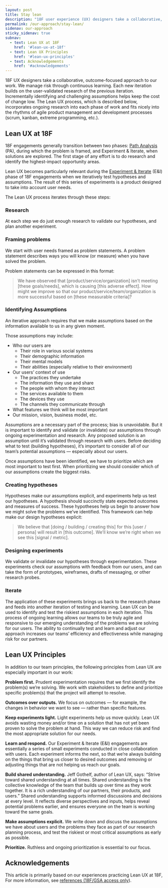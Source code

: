```yaml
---
layout: post
title: Stay lean
description: "18F user experience (UX) designers take a collaborative, incremental, and outcome-focused approach to our work."
permalink: /our-approach/stay-lean/
sidenav: our-approach
sticky_sidenav: true
subnav:
  - text: Lean UX at 18F
    href: '#lean-ux-at-18f'
  - text: Lean UX Principles
    href: '#lean-ux-principles'
  - text: Acknowledgements
    href: '#acknowledgements'
---
```


18F UX designers take a collaborative, outcome-focused approach to our work. We manage risk through continuous learning. Each new iteration builds on the user-validated research of the previous iteration.
Incrementally identifying and challenging assumptions helps keep the cost of change low. The Lean UX process, which is described below, incorporates ongoing research into each phase of work and fits nicely into the rhythms of agile product management and development processes (scrum, kanban, extreme programming, etc.).


## Lean UX at 18F

18F engagements generally transition between two phases: [Path Analysis](https://18f.gsa.gov/how-we-work/#path-analysis) (PA), during which the problem is framed, and Experiment & Iterate, when solutions are explored. The first stage of any effort is to do research and identify the highest-impact opportunity areas.

Lean UX becomes particularly relevant during the [Experiment & Iterate](https://18f.gsa.gov/how-we-work/#experiment--iterate) (E&I) phase of 18F engagements when we iteratively test hypotheses and assumptions. The result of this series of experiments is a product designed to take into account user needs.  

The Lean UX process iterates through these steps:

### Research

At each step we do just enough research to validate our hypotheses, and plan another experiment.

### Framing problems

We start with user needs framed as problem statements. A problem statement describes ways you will know (or measure) when you have solved the problem.

Problem statements can be expressed in this format:

> We have observed that [product/service/organization] isn’t meeting [these goals/needs], which is causing [this adverse effect]. How might we improve so that our product/service/team/organization is more successful based on [these measurable criteria]?


### Identifying Assumptions

An iterative approach requires that we make assumptions based on the information available to us in any given moment.

Those assumptions may include:
- Who our users are
  - Their role in various social systems
  - Their demographic information
  - Their mental models
  - Their abilities (especially relative to their environment)
- Our users’ context of use
  - The practices they undertake
  - The information they use and share
  - The people with whom they interact
  - The services available to them
  - The devices they use
  - The channels they communicate through
- What features we think will be most important
- Our mission, vision, business model, etc.

Assumptions are a necessary part of the process; bias is unavoidable. But it is important to identify and validate (or invalidate) our assumptions through ongoing experimentation and research.
Any proposed solution is an assumption until it’s validated through research with users. Before deciding what to test (building hypotheses), it’s important to consider all of our team’s potential assumptions — especially about our users.

Once assumptions have been identified, we have to prioritize which are most important to test first. When prioritizing we should consider which of our assumptions create the biggest risks.

### Creating hypotheses

Hypotheses make our assumptions explicit, and experiments help us test our hypotheses. A hypothesis should succinctly state expected outcomes and measures of success. These hypotheses help us begin to answer how we might solve the problems we’ve identified. This framework can help make our design hypotheses explicit:

>We believe that [doing / building / creating this] for this [user / persona] will result in [this outcome]. We’ll know we’re right when we see this [signal / metric].

### Designing experiments

We validate or invalidate our hypotheses through experimentation. These experiments check our assumptions with feedback from our users, and can take the form of prototypes, wireframes, drafts of messaging, or other research probes.

### Iterate

The application of these experiments brings us back to the research phase and feeds into another iteration of testing and learning. Lean UX can be used to identify and test the riskiest assumptions in each iteration. This process of ongoing learning allows our teams to be truly agile and responsive to our emerging understanding of the problems we are solving for our users. The ability to continually test and learn and adjust our approach increases our teams’ efficiency and effectiveness while managing risk for our partners.


## Lean UX Principles

In addition to our team principles, the following principles from Lean UX are especially important in our work:

**Problem first.** Prudent experimentation requires that we first identify the problem(s) we’re solving. We work with stakeholders to define and prioritize specific problem(s) that the project will attempt to resolve.

**Outcomes over outputs.** We focus on outcomes — for example, the changes in behavior we want to see — rather than specific features.

**Keep experiments light.** Light experiments help us move quickly. Lean UX avoids wasting money and/or time on a solution that has not yet been proven to solve the problem at hand. This way we can reduce risk and find the most appropriate solution for our needs.

**Learn and respond.** Our Experiment & Iterate (E&I) engagements are essentially a series of small experiments conducted in close collaboration with users. Each experiment informs the next, so that we’re always building on the things that bring us closer to desired outcomes and removing or adjusting things that are not helping us reach our goals.

**Build shared understanding.** Jeff Gothelf, author of Lean UX, says: “Strive toward shared understanding at all times. Shared understanding is the collective knowledge of the team that builds up over time as they work together. It is a rich understanding of our partners, their products, and users.” Shared understanding supports informed discussions and decisions at every level. It reflects diverse perspectives and inputs, helps reveal potential problems earlier, and ensures everyone on the team is working toward the same goals.

**Make assumptions explicit.** We write down and discuss the assumptions we have about users and the problems they face as part of our research planning process, and test the riskiest or most critical assumptions as early as possible.

**Prioritize.** Ruthless and ongoing prioritization is essential to our focus.


## Acknowledgements

This article is primarily based on our experiences practicing Lean UX at 18F, For more information, see [references (18F/GSA access only](https://docs.google.com/document/d/1ZH6TrVBOQvmlUFRKZlFFk182fiOhyaqyZqiTrVcEW4w/edit)).
